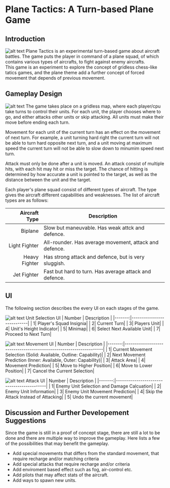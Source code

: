 # Plane Tactics: A Turn-based Plane Game

## Introduction

![alt text](Screenshots/title.png?raw=true)
Plane Tactics is an experimental turn-based game about aircraft battles. The game puts the player in command of a plane squad, of which contains various types of aircrafts, to fight against enemy aircrafts.  
This game is an experiment to explore the concept of gridless chess-like tatics games, and the plane theme add a further concept of forced movement that depends of previous movement.

## Gameplay Design

![alt text](Screenshots/sampleGameplay.png?raw=true)
The game takes place on a gridless map, where each player/cpu take turns to control their units. For each unit, the player chooses where to go, and either attacks other units or skip attacking. All units must make their move before ending each turn.  

Movement for each unit of the current turn has an effect on the movement of next turn. For example, a unit turning hard right the current turn will not be able to turn hard opposite next turn, and a unit moving at maximum speed the current turn will not be able to slow down to minumim speed next turn.

Attack must only be done after a unit is moved. An attack consist of multiple hits, with each hit may hit or miss the target. The chance of hitting is determined by how accurate a unit is pointed to the target, as well as the distance between the unit and the target.

Each player's plane squad consist of different types of aircraft. The type gives the aircraft different capabilities and weaknesses. The list of aircraft types are as follows:  

| Aircraft Type |                                            Description | 
|--------------:|--------------------------------------------------------|
|        Biplane|        Slow but maneuvable. Has weak attck and defence.|
|  Light Fighter|  All-rounder. Has average movement, attack and defence.|
|  Heavy Fighter|    Has strong attack and defence, but is very sluggish.|
|    Jet Fighter|  Fast but hard to turn. Has average attack and defence.|

## UI

The following section describes the every UI on each stages of the game.

![alt text](Screenshots/selectionUI.png?raw=true)
Unit Selection UI
| Number |               Description |
|-------:|---------------------------|
|       1|    Player's Squad Insignia|
|       2|               Current Turn|
|       3|               Players Unit|
|       4|    Unit's Height Indicator|
|       5|                    Minimap|
|       6| Select Next Available Unit|
|       7|       Proceed to Next Turn|

![alt text](Screenshots/movementUI.png?raw=true)
Movement UI
| Number |                                                       Description |
|-------:|-------------------------------------------------------------------|
|       1| Current Movement Selection (Solid: Available, Outline: Capability)|
|       2|     Next Movement Prediction (Inner: Available, Outer: Capability)|
|       3|                                                        Attack Area|
|       4|                                                Movement Prediction|
|       5|                                            Move to Higher Position|
|       6|                                             Move to Lower Position|
|       7|                                       Cancel the Current Selection|

![alt text](Screenshots/attackUI.png?raw=true)
Attack UI
| Number |                               Description |
|-------:|-------------------------------------------|
|       1| Enemy Unit Selection and Damage Calcuation|
|       2|                     Enemy Unit Information|
|       3|             Enemy Unit Movement Prediction|
|       4|       Skip the Attack Instead of Attacking|
|       5|                  Undo the current movement|


## Discussion and Further Developement Suggestions
Since the game is still in a proof of concept stage, there are still a lot to be done and there are multiple way to improve the gameplay. Here lists a few of the possibilities that may benefit the gameplay.
- Add special movements that differs from the standard movement, that require recharge and/or matching criteria
- Add special attacks that require recharge and/or criteria
- Add enviroment based effect such as fog, air-control etc.
- Add pilots that may affect stats of the aircraft.
- Add ways to spawn new units.

